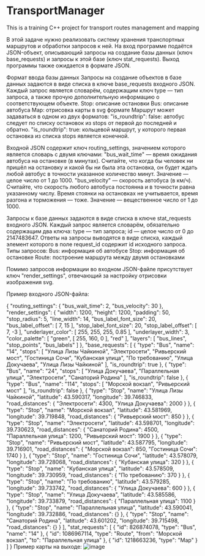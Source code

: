 
# TransportManager
This is a training C++ project for transport routes management and mapping

В этой задаче нужно реализовать систему хранения транспортных маршрутов и обработки запросов к ней. На вход программе подаётся JSON-объект, описывающий запросы на создание базы данных (ключ base_requests) и запросы к этой базе (ключ stat_requests). Выход программы также ожидается в формате JSON.

Формат ввода базы данных
Запросы на создание объектов в базе данных задаются в виде списка в ключе base_requests входного JSON. Каждый запрос является словарём, содержащим ключ type — тип запроса, а также прочую дополнительную информацию о соответствующем объекте.
  Stop: описание остановки
  Bus: описание автобуса
  Map: отрисовка карты в svg формате
Маршрут может задаваться в одном из двух форматов:
  "is_roundtrip": false: автобус следует по списку остановок из stops от первой до последней и обратно.
  "is_roundtrip": true: кольцевой маршрут, у которого первая остановка из списка stops является конечной.

Входной JSON содержит ключ routing_settings, значением которого является словарь с двумя ключами:
  "bus_wait_time" — время ожидания автобуса на остановке (в минутах). Считайте, что когда бы человек ни пришёл на остановку и какой бы ни была эта остановка, он будет ждать любой автобус в точности указанное количество минут. Значение — целое число от 1 до 1000.
  "bus_velocity" — скорость автобуса (в км/ч). Считайте, что скорость любого автобуса постоянна и в точности равна указанному числу. Время стоянки на остановках не учитывается, время разгона и торможения — тоже. Значение — вещественное число от 1 до 1000.
  
Запросы к базе данных задаются в виде списка в ключе stat_requests входного JSON. Каждый запрос является словарём, обязательно содержащим два ключа:
  type — тип запроса;
  id — целое число от 0 до 2147483647.
Ответы на запросы выводятся в виде списка, каждый элемент которого в поле request_id содержит id исходного запроса.
Типы запросов:
  Bus: информация об автобусе
  Stop: информация об остановке
  Route: построение маршрута между двумя остановками
  
Помимо запросов информации во входном JSON-файле присутствует ключ "render_settings", отвечающий за настройку отрисовки изображения svg.

Пример входного JSON-файла:

{
    "routing_settings": {
        "bus_wait_time": 2,
        "bus_velocity": 30
    },
    "render_settings": {
        "width": 1200,
        "height": 1200,
        "padding": 50,
        "stop_radius": 5,
        "line_width": 14,
        "bus_label_font_size": 20,
        "bus_label_offset": [
            7,
            15
        ],
        "stop_label_font_size": 20,
        "stop_label_offset": [
            7,
            -3
        ],
        "underlayer_color": [
            255,
            255,
            255,
            0.85
        ],
        "underlayer_width": 3,
        "color_palette": [
            "green",
            [
                255,
                160,
                0
            ],
            "red"
        ],
        "layers": [
            "bus_lines",
            "stop_points",
            "bus_labels"
        ]
    },
    "base_requests": [
        {
            "type": "Bus",
            "name": "14",
            "stops": [
                "Улица Лизы Чайкиной",
                "Электросети",
                "Ривьерский мост",
                "Гостиница Сочи",
                "Кубанская улица",
                "По требованию",
                "Улица Докучаева",
                "Улица Лизы Чайкиной"
            ],
            "is_roundtrip": true
        },
        {
            "type": "Bus",
            "name": "24",
            "stops": [
                "Улица Докучаева",
                "Параллельная улица",
                "Электросети",
                "Санаторий Родина"
            ],
            "is_roundtrip": false
        },
        {
            "type": "Bus",
            "name": "114",
            "stops": [
                "Морской вокзал",
                "Ривьерский мост"
            ],
            "is_roundtrip": false
        },
        {
            "type": "Stop",
            "name": "Улица Лизы Чайкиной",
            "latitude": 43.590317,
            "longitude": 39.746833,
            "road_distances": {
                "Электросети": 4300,
                "Улица Докучаева": 2000
            }
        },
        {
            "type": "Stop",
            "name": "Морской вокзал",
            "latitude": 43.581969,
            "longitude": 39.719848,
            "road_distances": {
                "Ривьерский мост": 850
            }
        },
        {
            "type": "Stop",
            "name": "Электросети",
            "latitude": 43.598701,
            "longitude": 39.730623,
            "road_distances": {
                "Санаторий Родина": 4500,
                "Параллельная улица": 1200,
                "Ривьерский мост": 1900
            }
        },
        {
            "type": "Stop",
            "name": "Ривьерский мост",
            "latitude": 43.587795,
            "longitude": 39.716901,
            "road_distances": {
                "Морской вокзал": 850,
                "Гостиница Сочи": 1740
            }
        },
        {
            "type": "Stop",
            "name": "Гостиница Сочи",
            "latitude": 43.578079,
            "longitude": 39.728068,
            "road_distances": {
                "Кубанская улица": 320
            }
        },
        {
            "type": "Stop",
            "name": "Кубанская улица",
            "latitude": 43.578509,
            "longitude": 39.730959,
            "road_distances": {
                "По требованию": 370
            }
        },
        {
            "type": "Stop",
            "name": "По требованию",
            "latitude": 43.579285,
            "longitude": 39.733742,
            "road_distances": {
                "Улица Докучаева": 600
            }
        },
        {
            "type": "Stop",
            "name": "Улица Докучаева",
            "latitude": 43.585586,
            "longitude": 39.733879,
            "road_distances": {
                "Параллельная улица": 1100
            }
        },
        {
            "type": "Stop",
            "name": "Параллельная улица",
            "latitude": 43.590041,
            "longitude": 39.732886,
            "road_distances": {}
        },
        {
            "type": "Stop",
            "name": "Санаторий Родина",
            "latitude": 43.601202,
            "longitude": 39.715498,
            "road_distances": {}
        }
    ],
    "stat_requests": [
        {
            "id": 826874078,
            "type": "Bus",
            "name": "14"
        },
        {
            "id": 1086967114,
            "type": "Route",
            "from": "Морской вокзал",
            "to": "Параллельная улица"
        },
        {
            "id": 1218663236,
            "type": "Map"
        }
    ]
}
Пример карты на выходе:
![image](https://user-images.githubusercontent.com/48561882/112407027-5b999e80-8d26-11eb-9809-6d907d048053.png)
